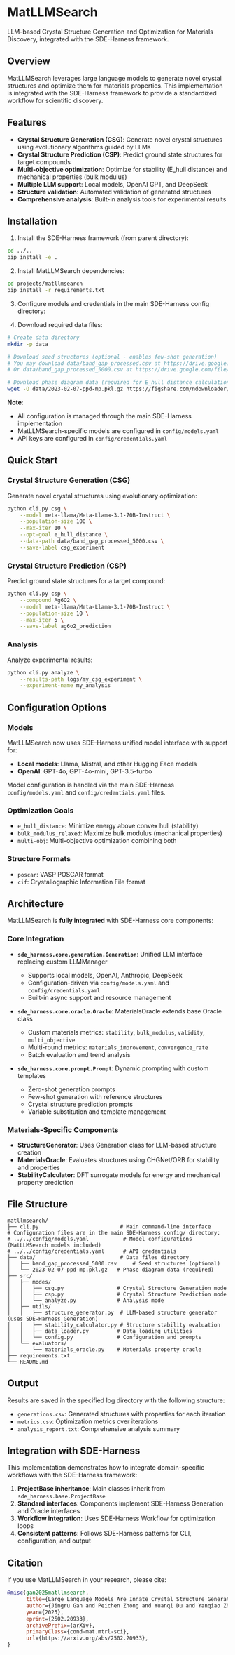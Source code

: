 # MatLLMSearch

LLM-based Crystal Structure Generation and Optimization for Materials Discovery, integrated with the SDE-Harness framework.

## Overview

MatLLMSearch leverages large language models to generate novel crystal structures and optimize them for materials properties. This implementation is integrated with the SDE-Harness framework to provide a standardized workflow for scientific discovery.

## Features

- **Crystal Structure Generation (CSG)**: Generate novel crystal structures using evolutionary algorithms guided by LLMs
- **Crystal Structure Prediction (CSP)**: Predict ground state structures for target compounds  
- **Multi-objective optimization**: Optimize for stability (E_hull distance) and mechanical properties (bulk modulus)
- **Multiple LLM support**: Local models, OpenAI GPT, and DeepSeek
- **Structure validation**: Automated validation of generated structures
- **Comprehensive analysis**: Built-in analysis tools for experimental results

## Installation

1. Install the SDE-Harness framework (from parent directory):
```bash
cd ../..
pip install -e .
```

2. Install MatLLMSearch dependencies:
```bash
cd projects/matllmsearch
pip install -r requirements.txt
```

3. Configure models and credentials in the main SDE-Harness config directory:

4. Download required data files:
```bash
# Create data directory
mkdir -p data

# Download seed structures (optional - enables few-shot generation)
# You may download data/band_gap_processed.csv at https://drive.google.com/file/d/1DqE9wo6dqw3aSLEfBx-_QOdqmtqCqYQ5/view?usp=sharing
# Or data/band_gap_processed_5000.csv at https://drive.google.com/file/d/14e5p3EoKzOHqw7hKy8oDsaGPK6gwhnLV/view?usp=sharing

# Download phase diagram data (required for E_hull distance calculations)
wget -O data/2023-02-07-ppd-mp.pkl.gz https://figshare.com/ndownloader/files/48241624
```

**Note**: 
- All configuration is managed through the main SDE-Harness implementation
- MatLLMSearch-specific models are configured in `config/models.yaml`
- API keys are configured in `config/credentials.yaml` 

## Quick Start

### Crystal Structure Generation (CSG)
Generate novel crystal structures using evolutionary optimization:

```bash
python cli.py csg \
    --model meta-llama/Meta-Llama-3.1-70B-Instruct \
    --population-size 100 \
    --max-iter 10 \
    --opt-goal e_hull_distance \
    --data-path data/band_gap_processed_5000.csv \
    --save-label csg_experiment
```

### Crystal Structure Prediction (CSP)
Predict ground state structures for a target compound:

```bash
python cli.py csp \
    --compound Ag6O2 \
    --model meta-llama/Meta-Llama-3.1-70B-Instruct \
    --population-size 10 \
    --max-iter 5 \
    --save-label ag6o2_prediction
```

### Analysis
Analyze experimental results:

```bash
python cli.py analyze \
    --results-path logs/my_csg_experiment \
    --experiment-name my_analysis
```

## Configuration Options

### Models
MatLLMSearch now uses SDE-Harness unified model interface with support for:
- **Local models**: Llama, Mistral, and other Hugging Face models
- **OpenAI**: GPT-4o, GPT-4o-mini, GPT-3.5-turbo

Model configuration is handled via the main SDE-Harness `config/models.yaml` and `config/credentials.yaml` files.

### Optimization Goals
- `e_hull_distance`: Minimize energy above convex hull (stability)
- `bulk_modulus_relaxed`: Maximize bulk modulus (mechanical properties)
- `multi-obj`: Multi-objective optimization combining both

### Structure Formats
- `poscar`: VASP POSCAR format
- `cif`: Crystallographic Information File format

## Architecture

MatLLMSearch is **fully integrated** with SDE-Harness core components:

### **Core Integration**
- **`sde_harness.core.generation.Generation`**: Unified LLM interface replacing custom LLMManager
  - Supports local models, OpenAI, Anthropic, DeepSeek
  - Configuration-driven via `config/models.yaml` and `config/credentials.yaml`
  - Built-in async support and resource management

- **`sde_harness.core.oracle.Oracle`**: MaterialsOracle extends base Oracle class
  - Custom materials metrics: `stability`, `bulk_modulus`, `validity`, `multi_objective` 
  - Multi-round metrics: `materials_improvement`, `convergence_rate`
  - Batch evaluation and trend analysis

- **`sde_harness.core.prompt.Prompt`**: Dynamic prompting with custom templates
  - Zero-shot generation prompts
  - Few-shot generation with reference structures
  - Crystal structure prediction prompts
  - Variable substitution and template management

### **Materials-Specific Components**
- **StructureGenerator**: Uses Generation class for LLM-based structure creation
- **MaterialsOracle**: Evaluates structures using CHGNet/ORB for stability and properties
- **StabilityCalculator**: DFT surrogate models for energy and mechanical property prediction

## File Structure

```
matllmsearch/
├── cli.py                          # Main command-line interface
# Configuration files are in the main SDE-Harness config/ directory:
# ../../config/models.yaml           # Model configurations (MatLLMSearch models included)
# ../../config/credentials.yaml      # API credentials
├── data/                           # Data files directory
│   ├── band_gap_processed_5000.csv     # Seed structures (optional)
│   └── 2023-02-07-ppd-mp.pkl.gz   # Phase diagram data (required)
├── src/
│   ├── modes/
│   │   ├── csg.py                 # Crystal Structure Generation mode
│   │   ├── csp.py                 # Crystal Structure Prediction mode  
│   │   └── analyze.py             # Analysis mode
│   ├── utils/
│   │   ├── structure_generator.py  # LLM-based structure generator (uses SDE-Harness Generation)
│   │   ├── stability_calculator.py # Structure stability evaluation
│   │   ├── data_loader.py         # Data loading utilities
│   │   └── config.py              # Configuration and prompts
│   └── evaluators/
│       └── materials_oracle.py    # Materials property oracle
├── requirements.txt
└── README.md
```

## Output

Results are saved in the specified log directory with the following structure:

- `generations.csv`: Generated structures with properties for each iteration
- `metrics.csv`: Optimization metrics over iterations  
- `analysis_report.txt`: Comprehensive analysis summary

## Integration with SDE-Harness

This implementation demonstrates how to integrate domain-specific workflows with the SDE-Harness framework:

1. **ProjectBase inheritance**: Main classes inherit from `sde_harness.base.ProjectBase`
2. **Standard interfaces**: Components implement SDE-Harness Generation and Oracle interfaces
3. **Workflow integration**: Uses SDE-Harness Workflow for optimization loops
4. **Consistent patterns**: Follows SDE-Harness patterns for CLI, configuration, and output

## Citation

If you use MatLLMSearch in your research, please cite:

```bibtex
@misc{gan2025matllmsearch,
      title={Large Language Models Are Innate Crystal Structure Generators}, 
      author={Jingru Gan and Peichen Zhong and Yuanqi Du and Yanqiao Zhu and Chenru Duan and Haorui Wang and Carla P. Gomes and Kristin A. Persson and Daniel Schwalbe-Koda and Wei Wang},
      year={2025},
      eprint={2502.20933},
      archivePrefix={arXiv},
      primaryClass={cond-mat.mtrl-sci},
      url={https://arxiv.org/abs/2502.20933}, 
}
```